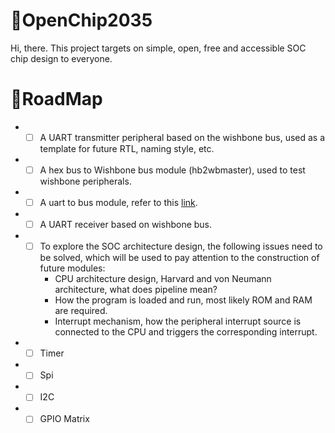 # 📒OpenChip2035
Hi, there. This project targets on simple, open, free and accessible SOC chip design to everyone.

# 🚀RoadMap

- - [ ] A UART transmitter peripheral based on the wishbone bus, used as a template for future RTL, naming style, etc.
- - [ ] A hex bus to Wishbone bus module (hb2wbmaster), used to test wishbone peripherals.
- - [ ] A uart to bus module, refer to this [link](https://github.com/freecores/uart2bus).
- - [ ] A UART receiver based on wishbone bus.
- - [ ] To explore the SOC architecture design, the following issues need to be solved, which will be used to pay attention to the construction of future modules:
    + CPU architecture design, Harvard and von Neumann architecture, what does pipeline mean?
    + How the program is loaded and run, most likely ROM and RAM are required.
    + Interrupt mechanism, how the peripheral interrupt source is connected to the CPU and triggers the corresponding interrupt.
- - [ ] Timer
- - [ ] Spi
- - [ ] I2C
- - [ ] GPIO Matrix
